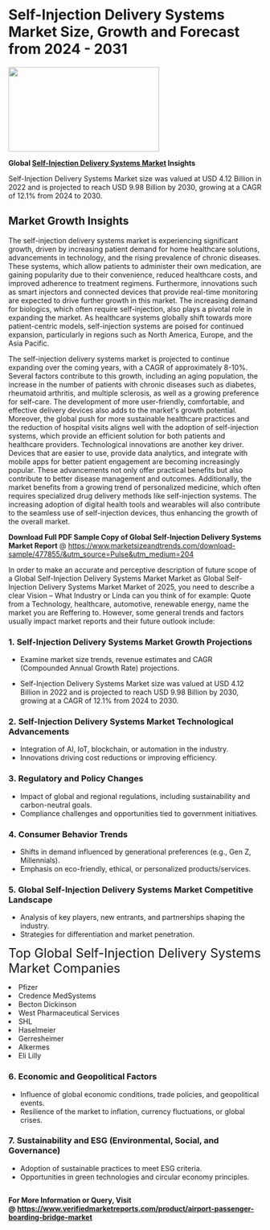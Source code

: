 <H1>Self-Injection Delivery Systems Market Size, Growth and Forecast from 2024 - 2031</H1><img class="aligncenter size-medium wp-image-584254" src="https://thirdeyenews.in/wp-content/uploads/2024/09/Global-Market-Research-300x168.jpeg" alt="" width="300" height="168" /><p><strong>Global&nbsp;<a href="https://www.marketsizeandtrends.com/download-sample/477855/&amp;utm_source=Pulse&amp;utm_medium=204">Self-Injection Delivery Systems Market</a> Insights</strong></p><p>Self-Injection Delivery Systems Market size was valued at USD 4.12 Billion in 2022 and is projected to reach USD 9.98 Billion by 2030, growing at a CAGR of 12.1% from 2024 to 2030.</p><p><h2>Market Growth Insights</h2> <p>The self-injection delivery systems market is experiencing significant growth, driven by increasing patient demand for home healthcare solutions, advancements in technology, and the rising prevalence of chronic diseases. These systems, which allow patients to administer their own medication, are gaining popularity due to their convenience, reduced healthcare costs, and improved adherence to treatment regimens. Furthermore, innovations such as smart injectors and connected devices that provide real-time monitoring are expected to drive further growth in this market. The increasing demand for biologics, which often require self-injection, also plays a pivotal role in expanding the market. As healthcare systems globally shift towards more patient-centric models, self-injection systems are poised for continued expansion, particularly in regions such as North America, Europe, and the Asia Pacific. </p> <p>The self-injection delivery systems market is projected to continue expanding over the coming years, with a CAGR of approximately 8-10%. Several factors contribute to this growth, including an aging population, the increase in the number of patients with chronic diseases such as diabetes, rheumatoid arthritis, and multiple sclerosis, as well as a growing preference for self-care. The development of more user-friendly, comfortable, and effective delivery devices also adds to the market's growth potential. Moreover, the global push for more sustainable healthcare practices and the reduction of hospital visits aligns well with the adoption of self-injection systems, which provide an efficient solution for both patients and healthcare providers. Technological innovations are another key driver. Devices that are easier to use, provide data analytics, and integrate with mobile apps for better patient engagement are becoming increasingly popular. These advancements not only offer practical benefits but also contribute to better disease management and outcomes. Additionally, the market benefits from a growing trend of personalized medicine, which often requires specialized drug delivery methods like self-injection systems. The increasing adoption of digital health tools and wearables will also contribute to the seamless use of self-injection devices, thus enhancing the growth of the overall market. </p><p><span class=""><strong>Download Full PDF Sample Copy of Global Self-Injection Delivery Systems Market Report</strong> @ <a href="https://www.marketsizeandtrends.com/download-sample/477855/&amp;utm_source=Pulse&amp;utm_medium=204" target="_blank">https://www.marketsizeandtrends.com/download-sample/477855/&amp;utm_source=Pulse&amp;utm_medium=204</a></span></p><p>In order to make an accurate and perceptive description of future scope of a Global&nbsp;Self-Injection Delivery Systems Market Market as Global&nbsp;Self-Injection Delivery Systems Market Market of 2025, you need to describe a clear Vision &ndash; What Industry or Linda can you think of for example: Quote from a Technology, healthcare, automotive, renewable energy, name the market you are Reffering to. However, some general trends and factors usually impact market reports and their future outlook include:</p><h3>1.&nbsp;<strong>Self-Injection Delivery Systems Market Growth Projections</strong></h3><ul><li>Examine market size trends, revenue estimates and CAGR (Compounded Annual Growth Rate) projections.</li><li><p>Self-Injection Delivery Systems Market size was valued at USD 4.12 Billion in 2022 and is projected to reach USD 9.98 Billion by 2030, growing at a CAGR of 12.1% from 2024 to 2030.</p></li></ul><h3>2.&nbsp;<strong>Self-Injection Delivery Systems Market Technological Advancements</strong></h3><ul><li>Integration of AI, IoT, blockchain, or automation in the industry.</li><li>Innovations driving cost reductions or improving efficiency.</li></ul><h3>3.&nbsp;<strong>Regulatory and Policy Changes</strong></h3><ul><li>Impact of global and regional regulations, including sustainability and carbon-neutral goals.</li><li>Compliance challenges and opportunities tied to government initiatives.</li></ul><h3>4.&nbsp;<strong>Consumer Behavior Trends</strong></h3><ul><li>Shifts in demand influenced by generational preferences (e.g., Gen Z, Millennials).</li><li>Emphasis on eco-friendly, ethical, or personalized products/services.</li></ul><h3>5.&nbsp;<strong>Global Self-Injection Delivery Systems Market Competitive Landscape</strong></h3><ul><li>Analysis of key players, new entrants, and partnerships shaping the industry.</li><li>Strategies for differentiation and market penetration.</li></ul><p data-pm-slice="1 1 []"><span style="color: inherit; font-family: inherit; font-size: 25px;">Top Global Self-Injection Delivery Systems Market Companies</span></p><div class="" data-test-id=""><p><li>Pfizer</li><li> Credence MedSystems</li><li> Becton Dickinson</li><li> West Pharmaceutical Services</li><li> SHL</li><li> Haselmeier</li><li> Gerresheimer</li><li> Alkermes</li><li> Eli Lilly</li></p></div><h3>6.&nbsp;<strong>Economic and Geopolitical Factors</strong></h3><ul><li>Influence of global economic conditions, trade policies, and geopolitical events.</li><li>Resilience of the market to inflation, currency fluctuations, or global crises.</li></ul><h3>7.&nbsp;<strong>Sustainability and ESG (Environmental, Social, and Governance)</strong></h3><ul><li>Adoption of sustainable practices to meet ESG criteria.</li><li>Opportunities in green technologies and circular economy principles.</li></ul><h2><strong style="font-size: 14px;">For More Information or Query, Visit @&nbsp;</strong><a style="background-color: #ffffff; font-size: 14px;" href="https://www.marketsizeandtrends.com/report/self-injection-delivery-systems-market/" target="_blank">https://www.verifiedmarketreports.com/product/airport-passenger-boarding-bridge-market</a></h2>
